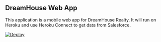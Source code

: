 DreamHouse Web App
------------------

This application is a mobile web app for DreamHouse Realty. It will run on Heroku and use Heroku Connect to get data from Salesforce.

<a href="https://heroku.com/deploy?template=https://github.com/ozykyi/intro-to-heroku">
  <img src="https://www.herokucdn.com/deploy/button.svg" alt="Deploy">
</a
